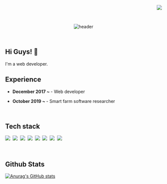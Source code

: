 <!-- Views -->
<p align="right">
  <a href="https://hits.seeyoufarm.com"><img src="https://hits.seeyoufarm.com/api/count/incr/badge.svg?url=https%3A%2F%2Fgithub.com%2FjanghyeokCho-hub&count_bg=%23FF4747&title_bg=%23555555&icon=github.svg&icon_color=%23E7E7E7&title=Hits&edge_flat=false"/></a>
</p>
<br/>  

<!-- Header capsule render -->
<p align=center class="has-line-data" data-line-start="0" data-line-end="1"><img src="https://capsule-render.vercel.app/api?type=waving&amp;color=gradient&amp;height=200&amp;section=footer&amp;text=Janghyeok%20Cho&amp;fontSize=50&amp;fontAlignY=65&amp;rotate=-4" alt="header"></p>
<br />

## Hi Guys! 👋
I'm a web developer.<br />

<!-- instagram 
<a href="https://instagram.com/moolang2" target="_blank">
  <img src=https://img.shields.io/badge/instagram-%23000000.svg?&style=for-the-badge&logo=instagram&logoColor=white&color=dd2a7b alt=instagram />
</a>
<br />
-->
## Experience
<ul>
  <li>
    <p>
      <strong>December 2017 ~ </strong> - Web developer
    </p>
  </li>
  <li>
    <p>
      <strong>October 2019 ~ </strong> - Smart farm software researcher
    </p>
  </li>
</ul>
<br />

## Tech stack
<!-- Badge -->
<p align="left">
  <img src="https://img.shields.io/badge/-ReactJs-61DAFB?style=flat-square&logo=react&logoColor=white"/></a>&nbsp 
  <img src="https://img.shields.io/badge/-ReactNative-blue?style=flat-square&logo=react&logoColor=white"/></a>&nbsp 
  <img src="https://img.shields.io/badge/Vue-4FC08D?style=flat-square&logo=Vue.js&logoColor=white"/></a>&nbsp 
  <img src="https://img.shields.io/badge/Javascript-ffb13b?style=flat-square&logo=javascript&logoColor=white"/></a>&nbsp 
  <img src="https://img.shields.io/badge/Typescript-blue?style=flat-square&logo=typescript&logoColor=white"/></a>&nbsp 
  <img src="https://img.shields.io/badge/Node-339933?style=flat-square&logo=Node.js&logoColor=white"/></a>&nbsp 
  <img src="https://img.shields.io/badge/-GraphQL-ff69b4?style=flat-square&logo=GraphQL&logoColor=white"/></a>&nbsp 
  <img src="https://img.shields.io/badge/Java-FF3333?style=flat-square&logo=java&logoColor=FF3333"/></a>&nbsp 
</p>
<br />

## Github Stats  
<!-- GitHub Readme Stats -->
<p align="left" class="has-line-data" data-line-start="0" data-line-end="1">
  <a href="https://github.com/anuraghazra/github-readme-stats">
    <img src="https://github-readme-stats.vercel.app/api?username=janghyeokCho-hub&amp;show_icons=true&amp;theme=dracula" alt="Anurag's GitHub stats">
  </a>
</p>
<br />
<br />

